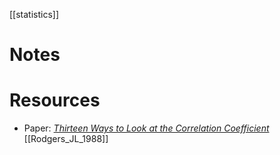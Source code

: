 [[statistics]]

# Notes

# Resources
- Paper: *[Thirteen Ways to Look at the Correlation Coefficient](https://www.stat.berkeley.edu/~rabbee/correlation.pdf)* [[Rodgers_JL_1988]]